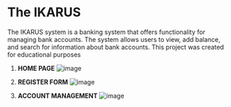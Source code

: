 # The IKARUS 
The IKARUS system is a banking system that offers functionality for managing bank accounts. The system allows users to view, add balance, and search for information about bank accounts.
This project was created for educational purposes
1. **HOME PAGE**
![image](https://github.com/EStefkov/BankAccounts/assets/93265496/7c98b1c2-820d-4bb2-adcd-1e815c28fbbc)

2. **REGISTER FORM**
   ![image](https://github.com/EStefkov/BankAccounts/assets/93265496/895d2aeb-2db9-4dab-ba24-67351bc1554e)
3. **ACCOUNT MANAGEMENT**
   ![image](https://github.com/EStefkov/BankAccounts/assets/93265496/769f965c-0695-471e-8c87-101cd8600bb6)


